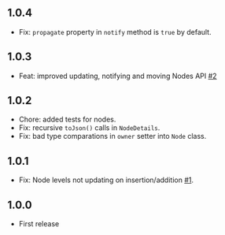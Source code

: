 ## 1.0.4

* Fix: `propagate` property in `notify` method is `true` by default.

## 1.0.3

* Feat: improved updating, notifying and moving Nodes API [#2](https://github.com/Novident/novident-nodes/pull/2)

## 1.0.2

* Chore: added tests for nodes.
* Fix: recursive `toJson()` calls in `NodeDetails`.
* Fix: bad type comparations in `owner` setter into `Node` class.

## 1.0.1

* Fix: Node levels not updating on insertion/addition [#1](https://github.com/Novident/novident-nodes/pull/1).

## 1.0.0

* First release
